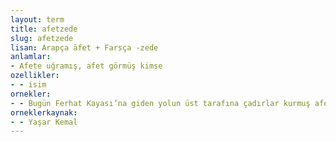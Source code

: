 ```yaml
---
layout: term
title: afetzede
slug: afetzede
lisan: Arapça āfet + Farsça -zede
anlamlar:
- Afete uğramış, afet görmüş kimse
ozellikler:
- - isim
ornekler:
- - Bugün Ferhat Kayası’na giden yolun üst tarafına çadırlar kurmuş afetzedelerle görüşmüştüm.
orneklerkaynak:
- - Yaşar Kemal
---
```

